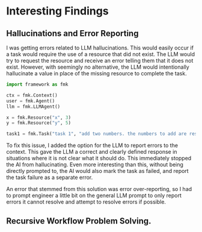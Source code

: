# Interesting Findings
## Hallucinations and Error Reporting
I was getting errors related to LLM hallucinations. This would easily occur if a task would require the use of a resource that did not exist. The LLM would try to request the resource and receive an error telling them that it does not exist. However, with seemingly no alternative, the LLM would intentionally hallucinate a value in place of the missing resource to complete the task. 

```py
import framework as fmk

ctx = fmk.Context()
user = fmk.Agent()
llm = fmk.LLMAgent()

x = fmk.Resource("x", 3)
y = fmk.Resource("y", 5)

task1 = fmk.Task("task 1", "add two numbers. the numbers to add are resources x and y. output should be the result of summation (x + y).", output_type=float)
```

To fix this issue, I added the option for the LLM to report errors to the context. This gave the LLM a correct and clearly defined response in situations where it is not clear what it should do. This immediately stopped the AI from hallucinating. Even more interesting than this, without being directly prompted to, the AI would also mark the task as failed, and report the task failure as a separate error. 

An error that stemmed from this solution was error over-reporting, so I had to prompt engineer a little bit on the general LLM prompt to only report errors it cannot resolve and attempt to resolve errors if possible. 
## Recursive Workflow Problem Solving. 